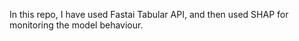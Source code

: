 In this repo, I have used Fastai Tabular API, and then used SHAP for monitoring the model behaviour.
